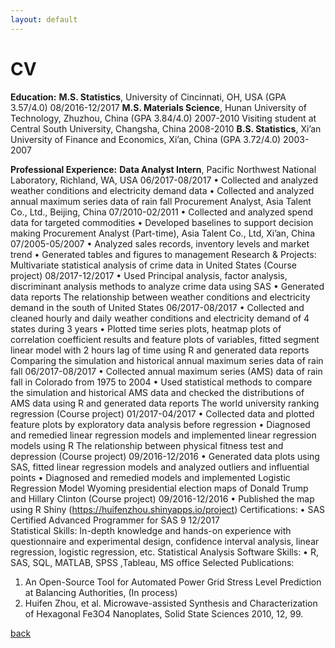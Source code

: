 ```yaml
---
layout: default
---
```


# CV

**Education:**
**M.S. Statistics**, University of Cincinnati, OH, USA (GPA 3.57/4.0) 08/2016-12/2017
**M.S. Materials Science**, Hunan University of Technology, Zhuzhou, China (GPA 3.84/4.0) 2007-2010
                            Visiting student at Central South University, Changsha, China 2008-2010
**B.S. Statistics**, Xi’an University of Finance and Economics, Xi’an, China (GPA 3.72/4.0) 2003-2007           

**Professional Experience:**
**Data Analyst Intern**, Pacific Northwest National Laboratory, Richland, WA, USA 06/2017-08/2017
•	Collected and analyzed weather conditions and electricity demand data
•	Collected and analyzed annual maximum series data of rain fall
Procurement Analyst, Asia Talent Co., Ltd., Beijing, China                                                                   07/2010-02/2011
•	Collected and analyzed spend data for targeted commodities
•	Developed baselines to support decision making
Procurement Analyst (Part-time), Asia Talent Co., Ltd, Xi’an, China                                                    07/2005-05/2007
•	Analyzed sales records, inventory levels and market trend
•	Generated tables and figures to management
Research & Projects:
Multivariate statistical analysis of crime data in United States (Course project)                                       08/2017-12/2017
•	Used Principal analysis, factor analysis, discriminant analysis methods to analyze crime data using SAS
•	Generated data reports
The relationship between weather conditions and electricity demand in the south of United States        06/2017-08/2017
•	Collected and cleaned hourly and daily weather conditions and electricity demand of 4 states during 3 years
•	Plotted time series plots, heatmap plots of correlation coefficient results and feature plots of variables, fitted segment linear model with 2 hours lag of time using R and generated data reports
Comparing the simulation and historical annual maximum series data of rain fall                                   06/2017-08/2017
•	Collected annual maximum series (AMS) data of rain fall in Colorado from 1975 to 2004
•	Used statistical methods to compare the simulation and historical AMS data and checked the distributions of AMS data using R and generated data reports
The world university ranking regression (Course project)                                                                       01/2017-04/2017 
•	Collected data and plotted feature plots by exploratory data analysis before regression
•	Diagnosed and remedied linear regression models and implemented linear regression models using R
The relationship between physical fitness test and depression (Course project)                                      09/2016-12/2016
•	Generated data plots using SAS, fitted linear regression models and analyzed outliers and influential points
•	Diagnosed and remedied models and implemented Logistic Regression Model
Wyoming presidential election maps of Donald Trump and Hillary Clinton (Course project)               09/2016-12/2016
•	Published the map using R Shiny (https://huifenzhou.shinyapps.io/project)
Certifications:
•	SAS Certified Advanced Programmer for SAS 9                                                                                       12/2017                                                                                              
Statistical Skills:
In-depth knowledge and hands-on experience with questionnaire and experimental design, confidence interval analysis, linear regression, logistic regression, etc.
Statistical Analysis Software Skills:
•	R, SAS, SQL, MATLAB, SPSS ,Tableau, MS office
Selected Publications:
1. An Open-Source Tool for Automated Power Grid Stress Level Prediction at Balancing Authorities, (In process)
2. Huifen Zhou, et al. Microwave-assisted Synthesis and Characterization of Hexagonal Fe3O4 Nanoplates, Solid State Sciences 2010, 12, 99.


[back](./)
